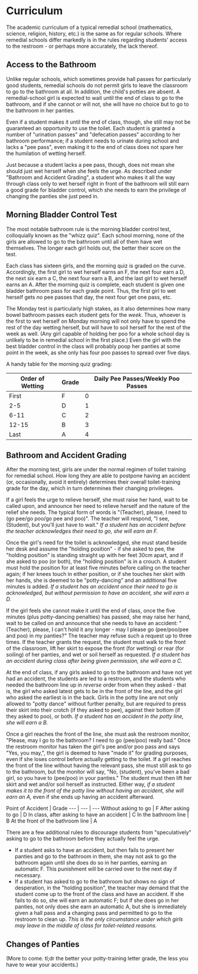 <!-- TITLE: Remedial School Curriculum -->
<!-- SUBTITLE: Or to be more accurate, the bathroom rules -->

# Curriculum
The academic curriculum of a typical remedial school (mathematics, science, religion, history, etc.) is the same as for regular schools. Where remedial schools differ markedly is in the rules regarding students' access to the restroom - or perhaps more accurately, the lack thereof.

## Access to the Bathroom
Unlike regular schools, which sometimes provide hall passes for particularly good students, remedial schools do not permit girls to leave the classroom to go to the bathroom at all. In addition, the child's potties are absent. A remedial-school girl is expected to wait until the end of class to go to the bathroom, and if she cannot or will not, she will have no choice but to go to the bathroom in her panties.

Even if a student makes it until the end of class, though, she still may not be guaranteed an opportunity to use the toilet. Each student is granted a number of "urination passes" and "defecation passes" according to her bathroom performance; if a student needs to urinate during school and lacks a "pee pass", even making it to the end of class does not spare her the humilation of wetting herself.

Just because a student lacks a pee pass, though, does not mean she should just wet herself when she feels the urge. As described under "Bathroom and Accident Grading", a student who makes it all the way through class only to wet herself right in front of the bathroom will still earn a good grade for bladder control, which she needs to earn the privilege of changing the panties she just peed in.

## Morning Bladder Control Test
The most notable bathroom rule is the morning bladder control test, colloquially known as the "whizz quiz". Each school morning, none of the girls are allowed to go to the bathroom until all of them have wet themselves. The longer each girl holds out, the better their score on the test.

Each class has sixteen girls, and the morning quiz is graded on the curve. Accordingly, the first girl to wet herself earns an F, the next four earn a D, the next six earn a C, the next four earn a B, and the last girl to wet herself earns an A. After the morning quiz is complete, each student is given one bladder bathroom pass for each grade point. Thus, the first girl to wet herself gets *no* pee passes that day, the next four get one pass, etc.

The Monday test is particularly high stakes, as it also determines how many bowel bathroom passes each student gets for the *week*. Thus, whoever is the first to wet herself on Monday morning will not only have to spend the rest of the day wetting herself, but will have to soil herself for the rest of the week as well. (Any girl capable of holding her poo for a whole school day is unlikely to be in remedial school in the first place.) Even the girl with the best bladder control in the class will probably poop her panties at some point in the week, as she only has four poo passes to spread over five days.

A handy table for the morning quiz grading:

Order of Wetting | Grade | Daily Pee Passes/Weekly Poo Passes
--- | --- | ---
First | F | 0
2-5 | D | 1
6-11 | C | 2
12-15 | B | 3
Last | A | 4

## Bathroom and Accident Grading
After the morning test, girls are under the normal regimen of toilet training for remedial school. How long they are able to postpone having an accident (or, occasionally, avoid it entirely) determines their overall toilet-training grade for the day, which in turn determines their changing privileges.

If a girl feels the urge to relieve herself, she must raise her hand, wait to be called upon, and announce her need to relieve herself and the nature of the relief she needs. The typical form of words is "(Teacher), please, I need to (go pee/go poo/go pee and poo)". The teacher will respond, "I see, (Student), but you'll just have to wait." *If a student has an accident before the teacher acknowledges their need to go, she will earn an F.*

Once the girl's need for the toilet is acknowledged, she must stand beside her desk and assume the "holding position" - if she asked to pee, the "holding position" is standing straight up with her feet 30cm apart, and if she asked to poo (or both), the "holding position" is in a crouch. A student must hold the position for at least five minutes before calling on the teacher again; if her knees touch in either position, or if she touches her skirt with her hands, she is deemed to be "potty-dancing" and an additional five minutes is added. *If a student has an accident once their need to go is acknowledged, but without permission to have an accident, she will earn a D.*

If the girl feels she cannot make it until the end of class, once the five minutes (plus potty-dancing penalties) has passed, she may raise her hand, wait to be called on and announce that she needs to have an accident: "(Teacher), please, I can't hold it any longer - may I please go (pee/poo/pee and poo) in my panties?" The teacher may refuse such a request up to three times. If the teacher grants the request, the student must walk to the front of the classroom, lift her skirt to expose the front (for wetting) or rear (for soiling) of her panties, and wet or soil herself as requested. *If a student has an accident during class after being given permission, she will earn a C.*

At the end of class, if any girls asked to go to the bathroom and have not yet had an accident, the students are led to a restroom, and the students who needed the bathroom line up in *reverse* order from when they asked - that is, the girl who asked latest gets to be in the front of the line, and the girl who asked the earliest is in the back. Girls in the potty line are not only allowed to "potty dance" without further penalty, but are *required* to press their skirt into their crotch (if they asked to pee), against their bottom (if they asked to poo), or both. *If a student has an accident in the potty line, she will earn a B.*

Once a girl reaches the front of the line, she must ask the restroom monitor, "Please, may I go to the bathroom? I need to go (pee/poo) really bad." Once the restroom monitor has taken the girl's pee and/or poo pass and says "Yes, you may,", the girl is deemed to have "made it" for grading purposes, even if she loses control before actually getting to the toilet. If a girl reaches the front of the line without having the relevant pass, she must still ask to go to the bathroom, but the monitor will say, "No, (student), you've been a bad girl, so you have to (pee/poo) in your panties." The student must then lift her skirt and wet and/or soil herself as instructed. Either way, *if a student makes it to the front of the potty line without having an accident, she will earn an A,* even if she ends up having an accident afterward.

Point of Accident | Grade
--- | --- | ---
Without asking to go | F
After asking to go | D
In class, after asking to have an accident | C
In the bathroom line | B
At the front of the bathroom line | A

There are a few additional rules to discourage students from "speculatively" asking to go to the bathroom before they actually feel the urge.
* If a student asks to have an accident, but then fails to present her panties and go to the bathroom in them, she may not ask to go the bathroom again until she does do so in her panties, earning an automatic F. This punishment will be carried over to the next day if necessary.
* If a student has asked to go to the bathroom but shows no sign of desperation, in the "holding position", the teacher may demand that the student come up to the front of the class and have an accident. If she fails to do so, she will earn an automatic F; but if she does go in her panties, not only does she earn an automatic A, but she is immediately given a hall pass and a changing pass and permitted to go to the restroom to clean up. *This is the only circumstance under which girls may leave in the middle of class for toilet-related reasons.*

## Changes of Panties
(More to come. tl;dr the better your potty-training letter grade, the less you have to wear your accidents.)
